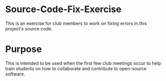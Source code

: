 # Source-Code-Fix-Exercise
This is an exercise for club members to work on fixing errors in this project's source code.

# Purpose
This is intended to be used when the first few club meetings occur to help train students on how to collaborate and contribute to open-source software.
